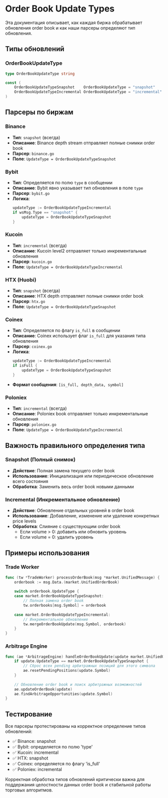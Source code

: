 # Order Book Update Types

Эта документация описывает, как каждая биржа обрабатывает обновления order book и как наши парсеры определяют тип обновления.

## Типы обновлений

### OrderBookUpdateType

```go
type OrderBookUpdateType string

const (
    OrderBookUpdateTypeSnapshot    OrderBookUpdateType = "snapshot"    // Полная замена order book
    OrderBookUpdateTypeIncremental OrderBookUpdateType = "incremental" // Инкрементальное обновление
)
```

## Парсеры по биржам

### Binance
- **Тип**: `snapshot` (всегда)
- **Описание**: Binance depth stream отправляет полные снимки order book
- **Парсер**: `binance.go`
- **Поле**: `UpdateType = OrderBookUpdateTypeSnapshot`

### Bybit
- **Тип**: Определяется по полю `type` в сообщении
- **Описание**: Bybit явно указывает тип обновления в поле `type`
- **Парсер**: `bybit.go`
- **Логика**: 
  ```go
  updateType := OrderBookUpdateTypeIncremental
  if wsMsg.Type == "snapshot" {
      updateType = OrderBookUpdateTypeSnapshot
  }
  ```

### Kucoin
- **Тип**: `incremental` (всегда)
- **Описание**: Kucoin level2 отправляет только инкрементальные обновления
- **Парсер**: `kucoin.go`
- **Поле**: `UpdateType = OrderBookUpdateTypeIncremental`

### HTX (Huobi)
- **Тип**: `snapshot` (всегда)
- **Описание**: HTX depth отправляет полные снимки order book
- **Парсер**: `htx.go`
- **Поле**: `UpdateType = OrderBookUpdateTypeSnapshot`

### Coinex
- **Тип**: Определяется по флагу `is_full` в сообщении
- **Описание**: Coinex использует флаг `is_full` для указания типа обновления
- **Парсер**: `coinex.go`
- **Логика**:
  ```go
  updateType := OrderBookUpdateTypeIncremental
  if isFull {
      updateType = OrderBookUpdateTypeSnapshot
  }
  ```
- **Формат сообщения**: `[is_full, depth_data, symbol]`

### Poloniex
- **Тип**: `incremental` (всегда)
- **Описание**: Poloniex book отправляет только инкрементальные обновления
- **Парсер**: `poloniex.go`
- **Поле**: `UpdateType = OrderBookUpdateTypeIncremental`

## Важность правильного определения типа

### Snapshot (Полный снимок)
- **Действие**: Полная замена текущего order book
- **Использование**: Инициализация или периодическое обновление всего состояния
- **Обработка**: Заменить весь order book новыми данными

### Incremental (Инкрементальное обновление)
- **Действие**: Обновление отдельных уровней в order book
- **Использование**: Добавление, изменение или удаление конкретных price levels
- **Обработка**: Слияние с существующим order book
  - Если volume > 0: добавить или обновить уровень
  - Если volume = 0: удалить уровень

## Примеры использования

### Trade Worker
```go
func (tw *TradeWorker) processOrderBook(msg *market.UnifiedMessage) {
    orderbook := msg.Data.(market.UnifiedOrderBook)
    
    switch orderbook.UpdateType {
    case market.OrderBookUpdateTypeSnapshot:
        // Полная замена order book
        tw.orderbooks[msg.Symbol] = orderbook
        
    case market.OrderBookUpdateTypeIncremental:
        // Инкрементальное обновление
        tw.mergeOrderBookUpdate(msg.Symbol, orderbook)
    }
}
```

### Arbitrage Engine
```go
func (ae *ArbitrageEngine) handleOrderBookUpdate(update market.UnifiedOrderBook) {
    if update.UpdateType == market.OrderBookUpdateTypeSnapshot {
        // Сброс всех pending арбитражных позиций для этого символа
        ae.resetPendingPositions(update.Symbol)
    }
    
    // Обновление order book и поиск арбитражных возможностей
    ae.updateOrderBook(update)
    ae.findArbitrageOpportunities(update.Symbol)
}
```

## Тестирование

Все парсеры протестированы на корректное определение типов обновлений:

- ✅ Binance: snapshot
- ✅ Bybit: определяется по полю 'type'
- ✅ Kucoin: incremental
- ✅ HTX: snapshot
- ✅ Coinex: определяется по флагу 'is_full'
- ✅ Poloniex: incremental

Корректная обработка типов обновлений критически важна для поддержания целостности данных order book и стабильной работы торговых алгоритмов.